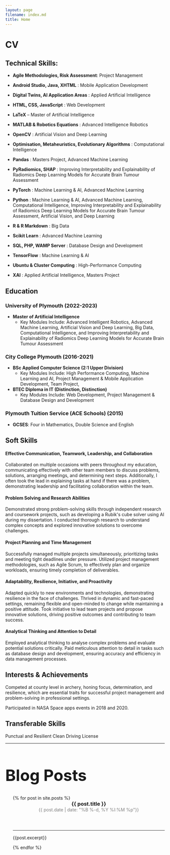 ```yaml
---
layout: page
filename: index.md
title: Home
---
```


# CV
## Technical Skills:
- **Agile Methodologies, Risk Assessment**:  Project Management
* **Android Studio, Java, XHTML** : Mobile Application Development
+ **Digital Twins, AI Application Areas** : Applied Artificial Intelligence
- **HTML, CSS, JavaScript** : Web Development
* **LaTeX** – Master of Artificial Intelligence
+ **MATLAB & Robotics Equations** : Advanced Intelligence Robotics
- **OpenCV** : Artificial Vision and Deep Learning
* **Optimisation, Metaheuristics, Evolutionary Algorithms** : Computational Intelligence
+ **Pandas** : Masters Project, Advanced Machine Learning
- **PyRadiomics, SHAP** : Improving Interpretability and Explainability of Radiomics Deep Learning Models for Accurate Brain Tumour Assessment
+ **PyTorch** : Machine Learning & AI, Advanced Machine Learning
* **Python** : Machine Learning & AI, Advanced Machine Learning, Computational Intelligence, Improving Interpretability and Explainability of Radiomics Deep Learning Models for Accurate Brain Tumour Assessment, Artificial Vision, and Deep Learning
- **R & R Markdown** : Big Data
+ **Scikit Learn** : Advanced Machine Learning
* **SQL, PHP, WAMP Server** : Database Design and Development
- **TensorFlow** : Machine Learning & AI
+ **Ubuntu & Cluster Computing** : High-Performance Computing
* **XAI** : Applied Artificial Intelligence, Masters Project

## Education

### **University of Plymouth (2022-2023)**
- **Master of Artificial Intelligence**
    - Key Modules Include: Advanced Intelligent Robotics, Advanced Machine Learning, Artificial Vision and Deep Learning, Big Data, Computational Intelligence, and Improving Interpretability and Explainability of Radiomics Deep Learning Models for Accurate Brain Tumour Assessment

### **City College Plymouth (2016-2021)**
- **BSc Applied Computer Science (2:1 Upper Division)**
    - Key Modules Include: High Performance Computing, Machine Learning and AI, Project Management & Mobile Application Development, Team Project,
- **BTEC Diploma in IT (Distinction, Distinction)**
    - Key Modules Include: Web Development, Project Management & Database Design and Development

### **Plymouth Tuition Service (ACE Schools) (2015)**
- **GCSES**: Four in Mathematics, Double Science and English 


## Soft Skills

#### Effective Communication, Teamwork, Leadership, and Collaboration
Collaborated on multiple occasions with peers throughout my education, communicating effectively with other team members to discuss problems, solutions, arranging meetings, and determining next steps. Additionally, I often took the lead in explaining tasks at hand if there was a problem, demonstrating leadership and facilitating collaboration within the team.
#### Problem Solving and Research Abilities
Demonstrated strong problem-solving skills through independent research and coursework projects, such as developing a Rubik's cube solver using AI during my dissertation. I conducted thorough research to understand complex concepts and explored innovative solutions to overcome challenges.
#### Project Planning and Time Management
Successfully managed multiple projects simultaneously, prioritizing tasks and meeting tight deadlines under pressure. Utilized project management methodologies, such as Agile Scrum, to effectively plan and organize workloads, ensuring timely completion of deliverables.
#### Adaptability, Resilience, Initiative, and Proactivity
Adapted quickly to new environments and technologies, demonstrating resilience in the face of challenges. Thrived in dynamic and fast-paced settings, remaining flexible and open-minded to change while maintaining a positive attitude. Took initiative to lead team projects and propose innovative solutions, driving positive outcomes and contributing to team success.
#### Analytical Thinking and Attention to Detail
Employed analytical thinking to analyse complex problems and evaluate potential solutions critically. Paid meticulous attention to detail in tasks such as database design and development, ensuring accuracy and efficiency in data management processes.

## Interests & Achievements
Competed at county level in archery, honing focus, determination, and resilience, which are essential traits for successful project management and problem-solving in professional settings.

Participated in NASA Space apps events in 2018 and 2020.


## Transferable Skills
Punctual and Resilient
Clean Driving License

<hr>
<h1 style="font-size:50px"> Blog Posts </h1>
<ul>
    {% for post in site.posts %}
        <header>
            <h3 style ="margin:0px; padding:0px;">{{ post.title }}</h3>
            <p style="color:#808080; margin:0px; padding:0px"><time datetime="{{ post.date | date: '%Y-%m-%d %H:%M' }}">{{ post.date | date: "%B %-d, %Y %I:%M %p"}}</time></p>
        </header>
        <hr>
        <p>{{post.excerpt}}</p>
    {% endfor %}
</ul>
